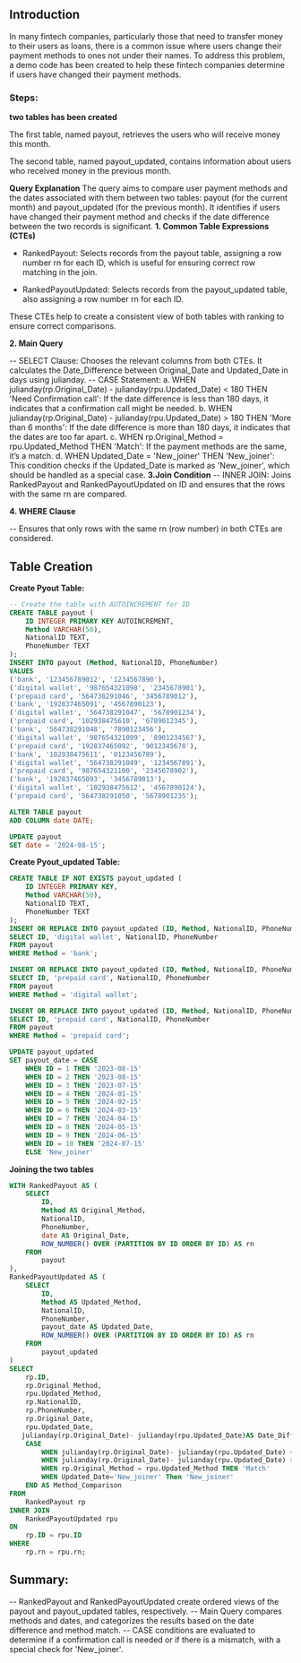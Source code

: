 ## Introduction
In many fintech companies, particularly those that need to transfer money to their users as loans, there is a common issue where users change their payment methods to ones not under their names. To address this problem, a demo code has been created to help these fintech companies determine if users have changed their payment methods.

### Steps:
**two tables has been created**

The first table, named payout, retrieves the users who will receive money this month.

The second table, named payout_updated, contains information about users who received money in the previous month.

**Query Explanation**
The query aims to compare user payment methods and the dates associated with them between two tables: payout (for the current month) and payout_updated (for the previous month). It identifies if users have changed their payment method and checks if the date difference between the two records is significant.
**1. Common Table Expressions (CTEs)**
- RankedPayout: Selects records from the payout table, assigning a row number rn for each ID, which is useful for ensuring correct row matching in the join.

- RankedPayoutUpdated: Selects records from the payout_updated table, also assigning a row number rn for each ID.

These CTEs help to create a consistent view of both tables with ranking to ensure correct comparisons.

**2. Main Query**

-- SELECT Clause: Chooses the relevant columns from both CTEs. It calculates the Date_Difference between Original_Date and Updated_Date in days using julianday.
-- CASE Statement:
a. WHEN julianday(rp.Original_Date) - julianday(rpu.Updated_Date) < 180 THEN 'Need Confirmation call':
If the date difference is less than 180 days, it indicates that a confirmation call might be needed.
b. WHEN julianday(rp.Original_Date) - julianday(rpu.Updated_Date) > 180 THEN 'More than 6 months':
If the date difference is more than 180 days, it indicates that the dates are too far apart.
c. WHEN rp.Original_Method = rpu.Updated_Method THEN 'Match':
If the payment methods are the same, it’s a match.
d. WHEN Updated_Date = 'New_joiner' THEN 'New_joiner':
This condition checks if the Updated_Date is marked as 'New_joiner', which should be handled as a special case.
**3.Join Condition**
-- INNER JOIN: Joins RankedPayout and RankedPayoutUpdated on ID and ensures that the rows with the same rn are compared.

**4. WHERE Clause** 

-- Ensures that only rows with the same rn (row number) in both CTEs are considered.

## Table Creation
**Create Pyout Table:**
```sql
-- Create the table with AUTOINCREMENT for ID
CREATE TABLE payout (
    ID INTEGER PRIMARY KEY AUTOINCREMENT,
    Method VARCHAR(50),
    NationalID TEXT,
    PhoneNumber TEXT
);
INSERT INTO payout (Method, NationalID, PhoneNumber)
VALUES 
('bank', '123456789012', '1234567890'),
('digital wallet', '987654321098', '2345678901'),
('prepaid card', '564738291046', '3456789012'),
('bank', '192837465091', '4567890123'),
('digital wallet', '564738291047', '5678901234'),
('prepaid card', '102938475610', '6789012345'),
('bank', '564738291048', '7890123456'),
('digital wallet', '987654321099', '8901234567'),
('prepaid card', '192837465092', '9012345678'),
('bank', '102938475611', '0123456789'),
('digital wallet', '564738291049', '1234567891'),
('prepaid card', '987654321100', '2345678902'),
('bank', '192837465093', '3456789013'),
('digital wallet', '102938475612', '4567890124'),
('prepaid card', '564738291050', '5678901235');

ALTER TABLE payout
ADD COLUMN date DATE;

UPDATE payout
SET date = '2024-08-15';
```
**Create Pyout_updated Table:**
```sql
CREATE TABLE IF NOT EXISTS payout_updated (
    ID INTEGER PRIMARY KEY,
    Method VARCHAR(50),
    NationalID TEXT,
    PhoneNumber TEXT
);
INSERT OR REPLACE INTO payout_updated (ID, Method, NationalID, PhoneNumber)
SELECT ID, 'digital wallet', NationalID, PhoneNumber
FROM payout
WHERE Method = 'bank';

INSERT OR REPLACE INTO payout_updated (ID, Method, NationalID, PhoneNumber)
SELECT ID, 'prepaid card', NationalID, PhoneNumber
FROM payout
WHERE Method = 'digital wallet';

INSERT OR REPLACE INTO payout_updated (ID, Method, NationalID, PhoneNumber)
SELECT ID, 'prepaid card', NationalID, PhoneNumber
FROM payout
WHERE Method = 'prepaid card';

UPDATE payout_updated
SET payout_date = CASE
    WHEN ID = 1 THEN '2023-08-15'
    WHEN ID = 2 THEN '2023-08-15'
    WHEN ID = 3 THEN '2023-07-15'
    WHEN ID = 4 THEN '2024-01-15'
    WHEN ID = 5 THEN '2024-02-15'
    WHEN ID = 6 THEN '2024-03-15'
    WHEN ID = 7 THEN '2024-04-15'
    WHEN ID = 8 THEN '2024-05-15'
    WHEN ID = 9 THEN '2024-06-15'
    WHEN ID = 10 THEN '2024-07-15'
    ELSE 'New_joiner'
```

**Joining the two tables**

```sql
WITH RankedPayout AS (
    SELECT 
        ID, 
        Method AS Original_Method, 
        NationalID,
        PhoneNumber,
        date AS Original_Date,
        ROW_NUMBER() OVER (PARTITION BY ID ORDER BY ID) AS rn
    FROM 
        payout
),
RankedPayoutUpdated AS (
    SELECT 
        ID, 
        Method AS Updated_Method, 
        NationalID,
        PhoneNumber,
        payout_date AS Updated_Date,
        ROW_NUMBER() OVER (PARTITION BY ID ORDER BY ID) AS rn
    FROM 
        payout_updated
)
SELECT 
    rp.ID,
    rp.Original_Method,
    rpu.Updated_Method,
    rp.NationalID,
    rp.PhoneNumber,
    rp.Original_Date,
    rpu.Updated_Date,
   julianday(rp.Original_Date)- julianday(rpu.Updated_Date)AS Date_Difference,
    CASE 
        WHEN julianday(rp.Original_Date)- julianday(rpu.Updated_Date) < 180 THEN 'Need Confirmation call'
        WHEN julianday(rp.Original_Date)- julianday(rpu.Updated_Date) > 180 Then 'More than 6 months'
        WHEN rp.Original_Method = rpu.Updated_Method THEN 'Match'
        WHEN Updated_Date='New_joiner' Then 'New_joiner'
    END AS Method_Comparison
FROM 
    RankedPayout rp
INNER JOIN 
    RankedPayoutUpdated rpu
ON 
    rp.ID = rpu.ID
WHERE 
    rp.rn = rpu.rn;
```
## Summary:
-- RankedPayout and RankedPayoutUpdated create ordered views of the payout and payout_updated tables, respectively.
-- Main Query compares methods and dates, and categorizes the results based on the date difference and method match.
-- CASE conditions are evaluated to determine if a confirmation call is needed or if there is a mismatch, with a special check for 'New_joiner'.
